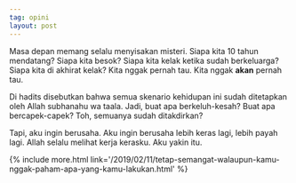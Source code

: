 ```yaml
---
tag: opini
layout: post
---
```


Masa depan memang selalu menyisakan misteri. Siapa kita 10 tahun mendatang? Siapa kita besok? Siapa kita kelak ketika sudah berkeluarga? Siapa kita di akhirat kelak? Kita nggak pernah tau. Kita nggak **akan** pernah tau.

Di hadits disebutkan bahwa semua skenario kehidupan ini sudah ditetapkan oleh Allah subhanahu wa taala. Jadi, buat apa berkeluh-kesah? Buat apa bercapek-capek? Toh, semuanya sudah ditakdirkan?

Tapi, aku ingin berusaha. Aku ingin berusaha lebih keras lagi, lebih payah lagi. Allah selalu melihat kerja kerasku. Aku yakin itu.

{% include more.html link='/2019/02/11/tetap-semangat-walaupun-kamu-nggak-paham-apa-yang-kamu-lakukan.html' %}